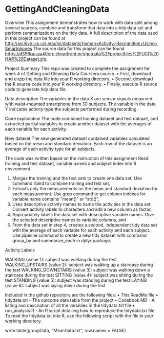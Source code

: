 # GettingAndCleaningData

Overview
This assignment demonstrates how to work with data split among several sources, combine and transform that data into a tidy data set and perform summarizations on the tidy data. A full description of the data used in this project can be found at http://archive.ics.uci.edu/ml/datasets/Human+Activity+Recognition+Using+Smartphones
The source data for this project can be found https://d396qusza40orc.cloudfront.net/getdata%2Fprojectfiles%2FUCI%20HAR%20Dataset.zip.

Project Summary
This repo was created to complete the assignment for week 4 of Getting and Cleaning Data Coursera course.
•	First, download and unzip the data file into your R working directory.
•	Second, download the R source code into your R working directory.
•	Finally, execute R source code to generate tidy data file.

Data description
The variables in the data X are sensor signals measured with waist-mounted smartphone from 30 subjects. The variable in the data Y indicates activity type the subjects performed during recording.

Code explanation
The code combined training dataset and test dataset, and extracted partial variables to create another dataset with the averages of each variable for each activity.

New dataset
The new generated dataset contained variables calculated based on the mean and standard deviation. Each row of the dataset is an average of each activity type for all subjects.

The code was written based on the instruction of this assignment
Read training and test dataset, variable names and subject index into R environment.
1.	Merges the training and the test sets to create one data set. Use command rbind to combine training and test set,
2.	Extracts only the measurements on the mean and standard deviation for each measurement. Use grep command to get column indexes for variable name contains "mean()" or "std()",
3.	Uses descriptive activity names to name the activities in the data set Convert activity labels to characters and add a new column as factor,
4.	Appropriately labels the data set with descriptive variable names. Give the selected descriptive names to variable columns, and
5.	From the data set in step 4, creates a second, independent tidy data set with the average of each variable for each activity and each subject. Use pipeline command to create a new tidy dataset with command group_by and summarize_each in dplyr package.

Activity Labels

WALKING (value 1): subject was walking during the test
WALKING_UPSTAIRS (value 2): subject was walking up a staircase during the test
WALKING_DOWNSTAIRS (value 3): subject was walking down a staircase during the test
SITTING (value 4): subject was sitting during the test
STANDING (value 5): subject was standing during the test
LAYING (value 6): subject was laying down during the test

Included in the github repository are the following files:
•	This ReadMe file
•	tidydata.txt - The outcome data table from the project
•	Codebook.MD - A listing and description of all the variables in the tidydata.txt file
•	run_analysis.R - An R script detailing how to reproduce the tidydata.txt file
To read the tidydata.txt into R, use the following script with the file in your working directory.

write.table(groupData, "MeanData.txt", row.names = FALSE)
